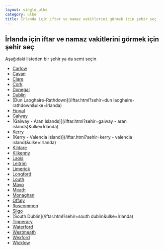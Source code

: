 ```yaml
---
layout: single_ulke
category: ulke
title: İrlanda için iftar ve namaz vakitlerini görmek için şehir seç
---
```



## İrlanda için iftar ve namaz vakitlerini görmek için şehir seç

Aşağıdaki listeden bir şehir ya da semt seçin


* [Carlow](/iftar.html?sehir=carlow&ulke=İrlanda)
* [Cavan](/iftar.html?sehir=cavan&ulke=İrlanda)
* [Clare](/iftar.html?sehir=clare&ulke=İrlanda)
* [Cork](/iftar.html?sehir=cork&ulke=İrlanda)
* [Donegal](/iftar.html?sehir=donegal&ulke=İrlanda)
* [Dublin](/iftar.html?sehir=dublin&ulke=İrlanda)
* [Dun Laoghaire-Rathdown](/iftar.html?sehir=dun laoghaire-rathdown&ulke=İrlanda)
* [Fingal](/iftar.html?sehir=fingal&ulke=İrlanda)
* [Galway](/iftar.html?sehir=galway&ulke=İrlanda)
* [Galway - Aran Islands)](/iftar.html?sehir=galway - aran islands)&ulke=İrlanda)
* [Kerry](/iftar.html?sehir=kerry&ulke=İrlanda)
* [Kerry - Valencia Island)](/iftar.html?sehir=kerry - valencia island)&ulke=İrlanda)
* [Kildare](/iftar.html?sehir=kildare&ulke=İrlanda)
* [Kilkenny](/iftar.html?sehir=kilkenny&ulke=İrlanda)
* [Laois](/iftar.html?sehir=laois&ulke=İrlanda)
* [Leitrim](/iftar.html?sehir=leitrim&ulke=İrlanda)
* [Limerick](/iftar.html?sehir=limerick&ulke=İrlanda)
* [Longford](/iftar.html?sehir=longford&ulke=İrlanda)
* [Louth](/iftar.html?sehir=louth&ulke=İrlanda)
* [Mayo](/iftar.html?sehir=mayo&ulke=İrlanda)
* [Meath](/iftar.html?sehir=meath&ulke=İrlanda)
* [Monaghan](/iftar.html?sehir=monaghan&ulke=İrlanda)
* [Offaly](/iftar.html?sehir=offaly&ulke=İrlanda)
* [Roscommon](/iftar.html?sehir=roscommon&ulke=İrlanda)
* [Sligo](/iftar.html?sehir=sligo&ulke=İrlanda)
* [South Dublin](/iftar.html?sehir=south dublin&ulke=İrlanda)
* [Tipperary](/iftar.html?sehir=tipperary&ulke=İrlanda)
* [Waterford](/iftar.html?sehir=waterford&ulke=İrlanda)
* [Westmeath](/iftar.html?sehir=westmeath&ulke=İrlanda)
* [Wexford](/iftar.html?sehir=wexford&ulke=İrlanda)
* [Wicklow](/iftar.html?sehir=wicklow&ulke=İrlanda)
